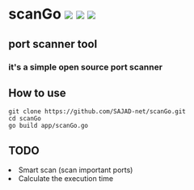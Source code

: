 # scanGo <img src="https://img.shields.io/badge/License-GPLv3-blue"></img>   <img src="https://img.shields.io/badge/go-up%20to%20date-red"></img>  <img src="https://img.shields.io/badge/version-0.3-yellow"></img>

## port scanner tool
### it's a simple open source port scanner

## How to use
	git clone https://github.com/SAJAD-net/scanGo.git
	cd scanGo
	go build app/scanGo.go

## TODO
<li> Smart scan (scan important ports) </li>
<li> Calculate the execution time

	
